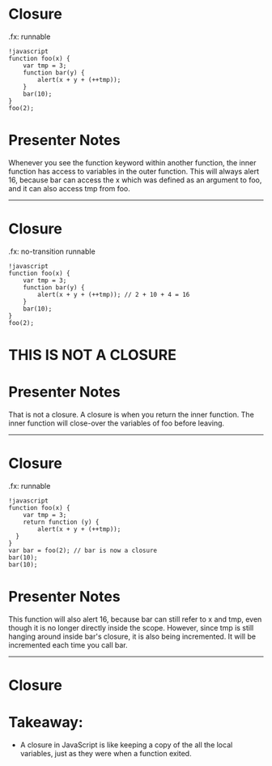# Closure

.fx: runnable

	!javascript
	function foo(x) {
		var tmp = 3;
	  	function bar(y) {
	    	alert(x + y + (++tmp));
	  	}
	  	bar(10);
	}
	foo(2);
	
# Presenter Notes
Whenever you see the function keyword within another function, the inner function has access to variables in the outer function.
This will always alert 16, because bar can access the x which was defined as an argument to foo, and it can also access tmp from foo.

---

# Closure

.fx: no-transition runnable

	!javascript
	function foo(x) {
	  	var tmp = 3;
	  	function bar(y) {
	    	alert(x + y + (++tmp)); // 2 + 10 + 4 = 16
	  	}
	  	bar(10);
	}
	foo(2);
	
# THIS IS NOT A CLOSURE

# Presenter Notes
That is not a closure. A closure is when you return the inner function. The inner function will close-over the variables of foo before leaving.
	
---

# Closure

.fx: runnable

	!javascript
	function foo(x) {
	  	var tmp = 3;
	  	return function (y) {
	    	alert(x + y + (++tmp));
	  }
	}
	var bar = foo(2); // bar is now a closure
	bar(10);
	bar(10);

# Presenter Notes
This function will also alert 16, because bar can still refer to x and tmp, even though it is no longer directly inside the scope.
However, since tmp is still hanging around inside bar's closure, it is also being incremented. It will be incremented each time you call bar.
	
---

# Closure 

# Takeaway:

* A closure in JavaScript is like keeping a copy of the all the local variables, just as they were when a function exited.